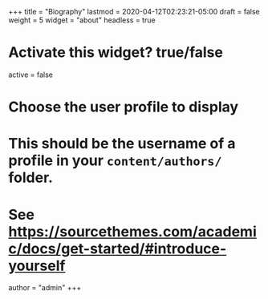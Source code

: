 +++
title = "Biography"
lastmod = 2020-04-12T02:23:21-05:00
draft = false
weight = 5
widget = "about"
headless = true
# Activate this widget? true/false
active = false

# Choose the user profile to display
# This should be the username of a profile in your `content/authors/` folder.
# See https://sourcethemes.com/academic/docs/get-started/#introduce-yourself
author = "admin"
+++
